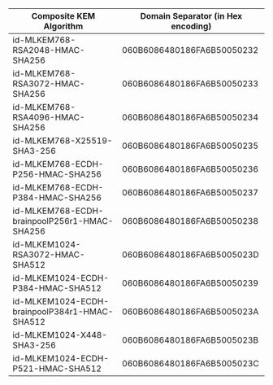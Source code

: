 | Composite KEM Algorithm                 | Domain Separator (in Hex encoding)|
| ---------------------------------------       | ----------------------------------|
| id-MLKEM768-RSA2048-HMAC-SHA256               | 060B6086480186FA6B50050232 |
| id-MLKEM768-RSA3072-HMAC-SHA256               | 060B6086480186FA6B50050233 |
| id-MLKEM768-RSA4096-HMAC-SHA256               | 060B6086480186FA6B50050234 |
| id-MLKEM768-X25519-SHA3-256                   | 060B6086480186FA6B50050235 |
| id-MLKEM768-ECDH-P256-HMAC-SHA256             | 060B6086480186FA6B50050236 |
| id-MLKEM768-ECDH-P384-HMAC-SHA256             | 060B6086480186FA6B50050237 |
| id-MLKEM768-ECDH-brainpoolP256r1-HMAC-SHA256  | 060B6086480186FA6B50050238 |
| id-MLKEM1024-RSA3072-HMAC-SHA512              | 060B6086480186FA6B5005023D |
| id-MLKEM1024-ECDH-P384-HMAC-SHA512            | 060B6086480186FA6B50050239 |
| id-MLKEM1024-ECDH-brainpoolP384r1-HMAC-SHA512 | 060B6086480186FA6B5005023A |
| id-MLKEM1024-X448-SHA3-256                    | 060B6086480186FA6B5005023B |
| id-MLKEM1024-ECDH-P521-HMAC-SHA512            | 060B6086480186FA6B5005023C |

